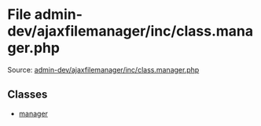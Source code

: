 File admin-dev/ajaxfilemanager/inc/class.manager.php
=========

Source: [admin-dev/ajaxfilemanager/inc/class.manager.php](https://github.com/PrestaShop/PrestaShop/blob/1.5.0.9/admin-dev/ajaxfilemanager/inc/class.manager.php)


Classes
-------

* [manager](class.manager.md)

